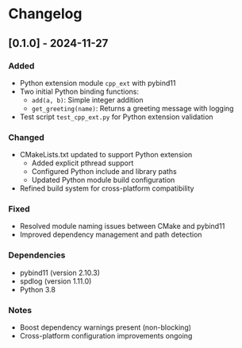 # Changelog

## [0.1.0] - 2024-11-27
### Added
- Python extension module `cpp_ext` with pybind11
- Two initial Python binding functions:
  * `add(a, b)`: Simple integer addition
  * `get_greeting(name)`: Returns a greeting message with logging
- Test script `test_cpp_ext.py` for Python extension validation

### Changed
- CMakeLists.txt updated to support Python extension
  * Added explicit pthread support
  * Configured Python include and library paths
  * Updated Python module build configuration
- Refined build system for cross-platform compatibility

### Fixed
- Resolved module naming issues between CMake and pybind11
- Improved dependency management and path detection

### Dependencies
- pybind11 (version 2.10.3)
- spdlog (version 1.11.0)
- Python 3.8

### Notes
- Boost dependency warnings present (non-blocking)
- Cross-platform configuration improvements ongoing
